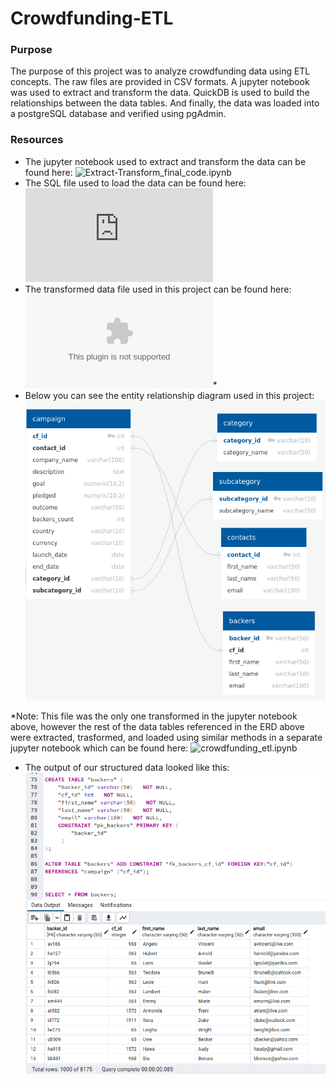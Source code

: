 # Crowdfunding-ETL

### Purpose
The purpose of this project was to analyze crowdfunding data using ETL concepts. The raw files are provided in CSV formats. A jupyter notebook was used to extract and transform the data. QuickDB is used to build the relationships between the data tables. And finally, the data was loaded into a postgreSQL database and verified using pgAdmin.

### Resources
- The jupyter notebook used to extract and transform the data can be found here: ![Extract-Transform_final_code.ipynb](https://github.com/bbinvt/Crowdfunding-ETL/blob/1a34ae075b75606be52cbf48d7975aafabe23e2c/Extract-Transform_final_code.ipynb)
- The SQL file used to load the data can be found here: ![crowdfunding_db_schema.sql](https://github.com/bbinvt/Crowdfunding-ETL/blob/1a34ae075b75606be52cbf48d7975aafabe23e2c/crowdfunding_db_schema.sql)
- The transformed data file used in this project can be found here: ![backers.csv](https://github.com/bbinvt/Crowdfunding-ETL/blob/1a34ae075b75606be52cbf48d7975aafabe23e2c/backers.csv)*
- Below you can see the entity relationship diagram used in this project: ![crowdfunding_db_relationships](https://github.com/bbinvt/Crowdfunding-ETL/blob/1a34ae075b75606be52cbf48d7975aafabe23e2c/crowdfunding_db_relationships.png)


*Note: This file was the only one transformed in the jupyter notebook above, however the rest of the data tables referenced in the ERD above were extracted, trasformed, and loaded using similar methods in a separate jupyter notebook which can be found here: ![crowdfunding_etl.ipynb](https://github.com/bbinvt/Crowdfunding-ETL/blob/1a34ae075b75606be52cbf48d7975aafabe23e2c/crowdfunding_etl.ipynb)

- The output of our structured data looked like this: ![backers_pgAdmin.png](https://github.com/bbinvt/Crowdfunding-ETL/blob/b29cb52d7e30b57400e2d00a74930ffd3e312eb5/backers_pgAdmin.png)
